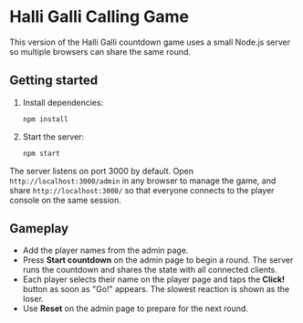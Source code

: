 # Halli Galli Calling Game

This version of the Halli Galli countdown game uses a small Node.js server so multiple browsers can share the same round.

## Getting started

1. Install dependencies:

   ```bash
   npm install
   ```

2. Start the server:

   ```bash
   npm start
   ```

The server listens on port 3000 by default. Open `http://localhost:3000/admin` in any browser to manage the game, and share `http://localhost:3000/` so that everyone connects to the player console on the same session.

## Gameplay

- Add the player names from the admin page.
- Press **Start countdown** on the admin page to begin a round. The server runs the countdown and shares the state with all connected clients.
- Each player selects their name on the player page and taps the **Click!** button as soon as "Go!" appears. The slowest reaction is shown as the loser.
- Use **Reset** on the admin page to prepare for the next round.
